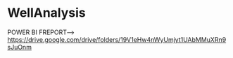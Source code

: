 # WellAnalysis

POWER BI FREPORT-->  https://drive.google.com/drive/folders/19V1eHw4nWyUmjyt1UAbMMuXRn9sJuOnm 

